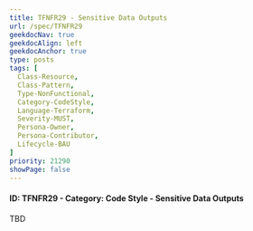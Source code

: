 ```yaml
---
title: TFNFR29 - Sensitive Data Outputs
url: /spec/TFNFR29
geekdocNav: true
geekdocAlign: left
geekdocAnchor: true
type: posts
tags: [
  Class-Resource,
  Class-Pattern,
  Type-NonFunctional,
  Category-CodeStyle,
  Language-Terraform,
  Severity-MUST,
  Persona-Owner,
  Persona-Contributor,
  Lifecycle-BAU
]
priority: 21290
showPage: false
---
```


#### ID: TFNFR29 - Category: Code Style - Sensitive Data Outputs

TBD
